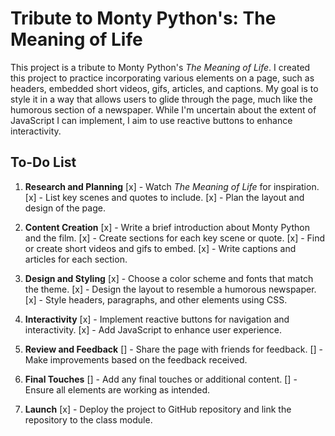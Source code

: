 # Tribute to Monty Python's: The Meaning of Life

This project is a tribute to Monty Python's *The Meaning of Life*.
I created this project to practice incorporating various elements on a page,
such as headers, embedded short videos, gifs, articles, and captions.
My goal is to style it in a way that allows users to glide through the page,
much like the humorous section of a newspaper.
While I'm uncertain about the extent of JavaScript I can implement,
I aim to use reactive buttons to enhance interactivity.

## To-Do List

1. **Research and Planning**
    [x] - Watch *The Meaning of Life* for inspiration.
    [x] - List key scenes and quotes to include.
    [x] - Plan the layout and design of the page.

2. **Content Creation**
    [x] - Write a brief introduction about Monty Python and the film.
    [x] - Create sections for each key scene or quote.
    [x] - Find or create short videos and gifs to embed.
    [x] - Write captions and articles for each section.

3. **Design and Styling**
    [x] - Choose a color scheme and fonts that match the theme.
    [x] - Design the layout to resemble a humorous newspaper.
    [x] - Style headers, paragraphs, and other elements using CSS.

4. **Interactivity**
    [x] - Implement reactive buttons for navigation and interactivity.
    [x] - Add JavaScript to enhance user experience.

5. **Review and Feedback**
    [] - Share the page with friends for feedback.
    [] - Make improvements based on the feedback received.

6. **Final Touches**
    [] - Add any final touches or additional content.
    [] - Ensure all elements are working as intended.

8. **Launch**
    [x] - Deploy the project to GitHub repository and link the repository to the class module.
